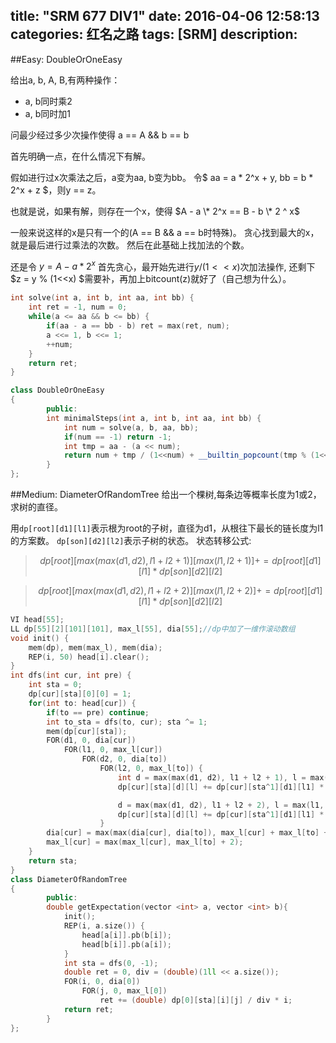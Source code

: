 title: "SRM 677 DIV1"
date: 2016-04-06 12:58:13
categories: 红名之路
tags: [SRM]
description: 
---

##Easy:  DoubleOrOneEasy

给出a, b, A, B,有两种操作：
* a, b同时乘2
* a, b同时加1

问最少经过多少次操作使得 a == A && b == b
<!--more-->
首先明确一点，在什么情况下有解。

假如进行过x次乘法之后，a变为aa, b变为bb。
令$ aa = a \* 2^x + y, bb = b \* 2^x + z $，则y == z。

也就是说，如果有解，则存在一个x，使得
 $A - a \* 2^x == B - b \* 2 ^ x$

一般来说这样的x是只有一个的(A == B && a == b时特殊)。
贪心找到最大的x，就是最后进行过乘法的次数。
然后在此基础上找加法的个数。

还是令 $y = A - a * 2^x$
首先贪心，最开始先进行$y / (1<<x)$次加法操作, 还剩下$z = y \% (1<<x) $需要补，再加上bitcount(z)就好了（自己想为什么）。

```c++
int solve(int a, int b, int aa, int bb) {
    int ret = -1, num = 0;
    while(a <= aa && b <= bb) {
        if(aa - a == bb - b) ret = max(ret, num);
        a <<= 1, b <<= 1;
        ++num;
    }
    return ret;
}

class DoubleOrOneEasy
{
        public:
        int minimalSteps(int a, int b, int aa, int bb) {
            int num = solve(a, b, aa, bb);
            if(num == -1) return -1;
            int tmp = aa - (a << num);
            return num + tmp / (1<<num) + __builtin_popcount(tmp % (1<<num));
        }
};
```


##Medium: DiameterOfRandomTree
给出一个棵树,每条边等概率长度为1或2，求树的直径。

用`dp[root][d1][l1]`表示根为root的子树，直径为d1，从根往下最长的链长度为l1的方案数。
`dp[son][d2][l2]`表示子树的状态。
状态转移公式:

>$$ dp[root][max(max(d1, d2), l1 + l2 + 1)][max(l1, l2 + 1)] += dp[root][d1][l1] * dp[son][d2][l2] $$


>$$ dp[root][max(max(d1, d2), l1 + l2 + 2)][max(l1, l2 + 2)] += dp[root][d1][l1] * dp[son][d2][l2] $$

```c++
VI head[55];
LL dp[55][2][101][101], max_l[55], dia[55];//dp中加了一维作滚动数组
void init() {
    mem(dp), mem(max_l), mem(dia);
    REP(i, 50) head[i].clear();
}
int dfs(int cur, int pre) {
    int sta = 0;
    dp[cur][sta][0][0] = 1;
    for(int to: head[cur]) {
        if(to == pre) continue;
        int to_sta = dfs(to, cur); sta ^= 1;
        mem(dp[cur][sta]);
        FOR(d1, 0, dia[cur])
            FOR(l1, 0, max_l[cur])
                FOR(d2, 0, dia[to])
                    FOR(l2, 0, max_l[to]) {
                        int d = max(max(d1, d2), l1 + l2 + 1), l = max(l1, l2 + 1);
                        dp[cur][sta][d][l] += dp[cur][sta^1][d1][l1] * dp[to][to_sta][d2][l2];

                        d = max(max(d1, d2), l1 + l2 + 2), l = max(l1, l2 + 2);
                        dp[cur][sta][d][l] += dp[cur][sta^1][d1][l1] * dp[to][to_sta][d2][l2];
                    }
        dia[cur] = max(max(dia[cur], dia[to]), max_l[cur] + max_l[to] + 2);
        max_l[cur] = max(max_l[cur], max_l[to] + 2);
    }
    return sta;
}
class DiameterOfRandomTree
{
        public:
        double getExpectation(vector <int> a, vector <int> b){
            init();
            REP(i, a.size()) {
                head[a[i]].pb(b[i]);
                head[b[i]].pb(a[i]);
            }
            int sta = dfs(0, -1);
            double ret = 0, div = (double)(1ll << a.size());
            FOR(i, 0, dia[0])
                FOR(j, 0, max_l[0])
                    ret += (double) dp[0][sta][i][j] / div * i;
            return ret;
        }
};
```


